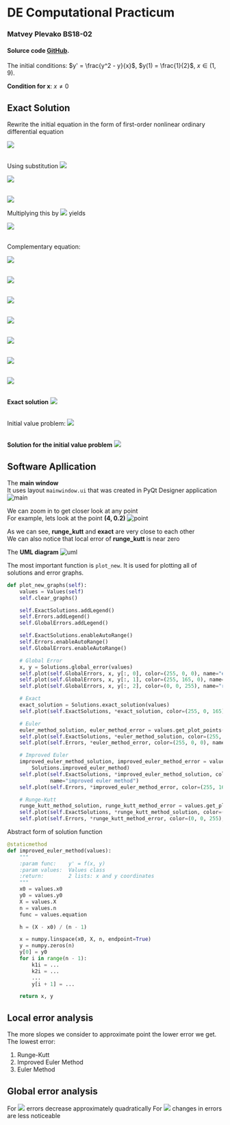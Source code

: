 # DE Computational Practicum
### Matvey Plevako BS18-02
#### Solurce code [GitHub](https://github.com/matveyplevako/DE-computational-assignment).

The initial conditions: $y' = \frac{y^2 - y}{x}$,  $y(1) = \frac{1}{2}$,  $x \in (1, 9)$.

**Condition for x**: $x \neq 0$

## Exact Solution

Rewrite the initial equation in the form of first-order nonlinear ordinary differential equation

<img src="https://latex.codecogs.com/svg.latex?y' + \frac{1}{x} y = \frac{1}{x} y^2" />

\
Using substitution <img src="https://latex.codecogs.com/svg.latex?z = \frac{1}{y}" />


<img src="https://latex.codecogs.com/svg.latex?y = \frac{1}{z} \hspace{2em} y' = -\frac{z'}{z^2}" />

\
<img src="https://latex.codecogs.com/svg.latex?\frac{z'}{z^2} + \frac{1}{xz} = \frac{1}{xz^2}" />


Multiplying this by <img src="https://latex.codecogs.com/svg.latex?z^2" /> yields


<img src="https://latex.codecogs.com/svg.latex?-z' + \frac{1}{x}z = \frac{1}{x}" />

\
Complementary equation:

<img src="https://latex.codecogs.com/svg.latex?-z' + \frac{1}{x}z = 0" />

\
<img src="https://latex.codecogs.com/svg.latex?\int\frac{dz}{z} = \int \frac{dx}{x}" />

\
<img src="https://latex.codecogs.com/svg.latex?z = x \cdot C" />

\
<img src="https://latex.codecogs.com/svg.latex?-C -x \cdot C' + C = \frac{1}{x}" />

\
<img src="https://latex.codecogs.com/svg.latex?C' = -\frac{1}{x^2}" />


\
<img src="https://latex.codecogs.com/svg.latex?C = \frac{1}{x} + C_1" />

\
<img src="https://latex.codecogs.com/svg.latex?z = x(\frac{1}{x} + C_1)  \Rightarrow z = 1 + x \cdot C_1" />

\
**Exact solution**
<img src="https://latex.codecogs.com/svg.latex?y = \frac{1}{1 + x \cdot C}" /> 


\
Initial value problem:
<img src="https://latex.codecogs.com/svg.latex?\frac{1}{2} = \frac{1}{1 + C} \Rightarrow C = 1" /> 

\
**Solution for the initial value problem**
<img src="https://latex.codecogs.com/svg.latex?y = \frac{1}{1 + x}" /> 




## Software Apllication

The **main window** \
It uses layout `mainwindow.ui` that was created in PyQt Designer application
![main](https://drive.google.com/uc?authuser=0&id=1dU07Px_Y30NgNtmmCkY0h1wCvJem6GWh&export=download)

We can zoom in to get closer look at any point  \
For example, lets look at the point **(4, 0.2)**
![point](https://drive.google.com/uc?authuser=0&id=1I-grPuLMimcMPkDogZZfafgo2Y3EaSUY&export=download)

As we can see, **runge_kutt** and **exact** are very close to each other \
We can also notice that local error of **runge_kutt** is near zero

The **UML diagram**
![uml](https://drive.google.com/uc?authuser=0&id=1jkWDIiqHUwx9Pxar88H9WO87tcalr5a8&export=download)

The most important function is `plot_new`. It is used for plotting all of solutions and error graphs.

```python
def plot_new_graphs(self):
    values = Values(self)
    self.clear_graphs()

    self.ExactSolutions.addLegend()
    self.Errors.addLegend()
    self.GlobalErrors.addLegend()

    self.ExactSolutions.enableAutoRange()
    self.Errors.enableAutoRange()
    self.GlobalErrors.enableAutoRange()

    # Global Error
    x, y = Solutions.global_error(values)
    self.plot(self.GlobalErrors, x, y[:, 0], color=(255, 0, 0), name="euler method")
    self.plot(self.GlobalErrors, x, y[:, 1], color=(255, 165, 0), name="improved euler method")
    self.plot(self.GlobalErrors, x, y[:, 2], color=(0, 0, 255), name="runge kutt")

    # Exact
    exact_solution = Solutions.exact_solution(values)
    self.plot(self.ExactSolutions, *exact_solution, color=(255, 0, 165), name="exact")

    # Euler
    euler_method_solution, euler_method_error = values.get_plot_points(Solutions.euler_method)
    self.plot(self.ExactSolutions, *euler_method_solution, color=(255, 0, 0), name="euler method")
    self.plot(self.Errors, *euler_method_error, color=(255, 0, 0), name="euler method error")

    # Improved Euler
    improved_euler_method_solution, improved_euler_method_error = values.get_plot_points(
        Solutions.improved_euler_method)
    self.plot(self.ExactSolutions, *improved_euler_method_solution, color=(255, 165, 0),
              name="improved euler method")
    self.plot(self.Errors, *improved_euler_method_error, color=(255, 165, 0), name="improved euler method error")

    # Runge-Kutt
    runge_kutt_method_solution, runge_kutt_method_error = values.get_plot_points(Solutions.runge_kutt_method)
    self.plot(self.ExactSolutions, *runge_kutt_method_solution, color=(0, 0, 255), name="runge kutt")
    self.plot(self.Errors, *runge_kutt_method_error, color=(0, 0, 255), name="runge kutt error")
```

Abstract form of solution function

```python
@staticmethod
def improved_euler_method(values):
    """
    :param func:    y' = f(x, y)
    :param values:  Values class
    :return:        2 lists: x and y coordinates
    """
    x0 = values.x0
    y0 = values.y0
    X = values.X
    n = values.n
    func = values.equation

    h = (X - x0) / (n - 1)

    x = numpy.linspace(x0, X, n, endpoint=True)
    y = numpy.zeros(n)
    y[0] = y0
    for i in range(n - 1):
        k1i = ...
        k2i = ...
        ...
        y[i + 1] = ...

    return x, y
```

## Local error analysis
The more slopes we consider to approximate point the lower error we get.
The lowest error:
1. Runge-Kutt
2. Improved Euler Method
3. Euler Method 


## Global error analysis
For <img src="https://latex.codecogs.com/svg.latex?N \in [2, 5]" /> errors decrease approximately quadratically
For <img src="https://latex.codecogs.com/svg.latex?N > 5" /> changes in errors are less noticeable


